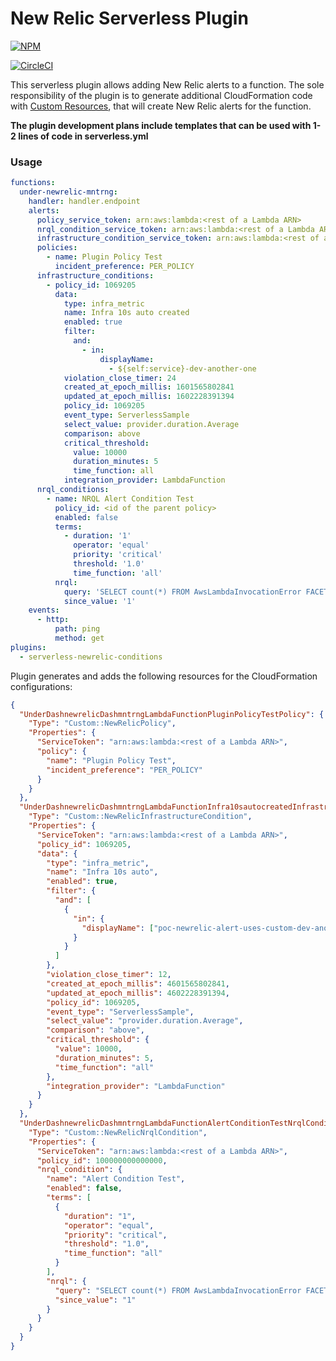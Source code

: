 # New Relic Serverless Plugin

[![NPM](https://nodei.co/npm/serverless-newrelic-alerts.png?downloads=true&downloadRank=true&stars=true)](https://nodei.co/npm/serverless-newrelic-alerts/)

[![CircleCI](https://circleci.com/gh/Cox-Automotive/serverless-newrelic-alerts.svg?style=shield)](https://circleci.com/gh/Cox-Automotive/serverless-newrelic-alerts)

This serverless plugin allows adding New Relic alerts to a function.
The sole responsibility of the plugin is to generate additional
CloudFormation code with [Custom Resources](https://docs.aws.amazon.com/AWSCloudFormation/latest/UserGuide/template-custom-resources.html),
that will create New Relic alerts for the function.

**The plugin development plans include templates that can be used
with 1-2 lines of code in serverless.yml**

### Usage

```yml
functions:
  under-newrelic-mntrng:
    handler: handler.endpoint
    alerts:
      policy_service_token: arn:aws:lambda:<rest of a Lambda ARN>
      nrql_condition_service_token: arn:aws:lambda:<rest of a Lambda ARN>
      infrastructure_condition_service_token: arn:aws:lambda:<rest of a Lambda ARN>
      policies:
        - name: Plugin Policy Test
          incident_preference: PER_POLICY
      infrastructure_conditions:
        - policy_id: 1069205
          data:
            type: infra_metric
            name: Infra 10s auto created
            enabled: true
            filter:
              and:
                - in:
                    displayName:
                      - ${self:service}-dev-another-one
            violation_close_timer: 24
            created_at_epoch_millis: 1601565802841
            updated_at_epoch_millis: 1602228391394
            policy_id: 1069205
            event_type: ServerlessSample
            select_value: provider.duration.Average
            comparison: above
            critical_threshold:
              value: 10000
              duration_minutes: 5
              time_function: all
            integration_provider: LambdaFunction
      nrql_conditions:
        - name: NRQL Alert Condition Test
          policy_id: <id of the parent policy>
          enabled: false
          terms:
            - duration: '1'
              operator: 'equal'
              priority: 'critical'
              threshold: '1.0'
              time_function: 'all'
          nrql:
            query: 'SELECT count(*) FROM AwsLambdaInvocationError FACET currentTime'
            since_value: '1'
    events:
      - http:
          path: ping
          method: get
plugins:
  - serverless-newrelic-conditions
```

Plugin generates and adds the following resources for the CloudFormation configurations:

```json
{
  "UnderDashnewrelicDashmntrngLambdaFunctionPluginPolicyTestPolicy": {
    "Type": "Custom::NewRelicPolicy",
    "Properties": {
      "ServiceToken": "arn:aws:lambda:<rest of a Lambda ARN>",
      "policy": {
        "name": "Plugin Policy Test",
        "incident_preference": "PER_POLICY"
      }
    }
  },
  "UnderDashnewrelicDashmntrngLambdaFunctionInfra10sautocreatedInfrastructureCondition": {
    "Type": "Custom::NewRelicInfrastructureCondition",
    "Properties": {
      "ServiceToken": "arn:aws:lambda:<rest of a Lambda ARN>",
      "policy_id": 1069205,
      "data": {
        "type": "infra_metric",
        "name": "Infra 10s auto",
        "enabled": true,
        "filter": {
          "and": [
            {
              "in": {
                "displayName": ["poc-newrelic-alert-uses-custom-dev-another-one"]
              }
            }
          ]
        },
        "violation_close_timer": 12,
        "created_at_epoch_millis": 4601565802841,
        "updated_at_epoch_millis": 4602228391394,
        "policy_id": 1069205,
        "event_type": "ServerlessSample",
        "select_value": "provider.duration.Average",
        "comparison": "above",
        "critical_threshold": {
          "value": 10000,
          "duration_minutes": 5,
          "time_function": "all"
        },
        "integration_provider": "LambdaFunction"
      }
    }
  },
  "UnderDashnewrelicDashmntrngLambdaFunctionAlertConditionTestNrqlCondition": {
    "Type": "Custom::NewRelicNrqlCondition",
    "Properties": {
      "ServiceToken": "arn:aws:lambda:<rest of a Lambda ARN>",
      "policy_id": 100000000000000,
      "nrql_condition": {
        "name": "Alert Condition Test",
        "enabled": false,
        "terms": [
          {
            "duration": "1",
            "operator": "equal",
            "priority": "critical",
            "threshold": "1.0",
            "time_function": "all"
          }
        ],
        "nrql": {
          "query": "SELECT count(*) FROM AwsLambdaInvocationError FACET currentTime",
          "since_value": "1"
        }
      }
    }
  }
}
```
